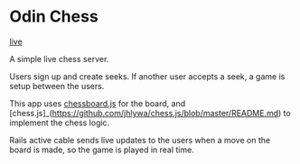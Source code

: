 # Odin Chess

[live](https://odin-chess.herokuapp.com)

A simple live chess server.

Users sign up and create seeks. If another user accepts a seek, a game is setup between the users.

This app uses [chessboard.js](http://chessboardjs.com/) for the board, and [chess.js]_(https://github.com/jhlywa/chess.js/blob/master/README.md) to implement the chess logic.

Rails active cable sends live updates to the users when a move on the board is made, so the game is played in real time.


